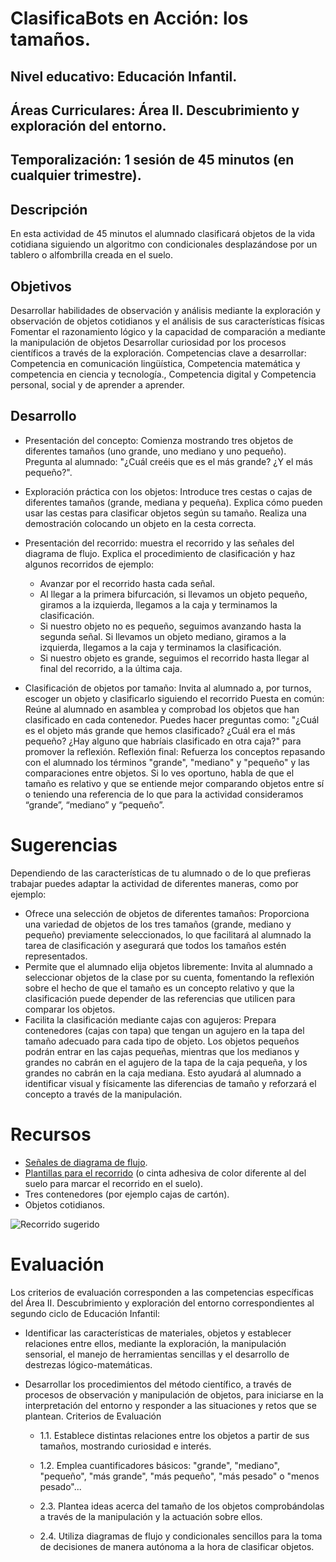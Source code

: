 # ClasificaBots en Acción: los tamaños.
## Nivel educativo: Educación Infantil.
## Áreas Curriculares: Área II. Descubrimiento y exploración del entorno.
## Temporalización: 1 sesión de 45 minutos (en cualquier trimestre).

## Descripción
En esta actividad de 45 minutos el alumnado clasificará objetos de la vida cotidiana siguiendo un algoritmo con condicionales desplazándose por un tablero o alfombrilla creada en el suelo.

 
## Objetivos

Desarrollar habilidades de observación y análisis mediante la  exploración y observación de objetos cotidianos y el análisis de sus características físicas
Fomentar el razonamiento lógico y la capacidad de comparación a mediante la manipulación de objetos
Desarrollar curiosidad por los procesos científicos a través de la exploración. 
Competencias clave a desarrollar:
Competencia en comunicación lingüística, Competencia matemática y competencia en ciencia y tecnología., Competencia digital y Competencia personal, social y de aprender a aprender.

## Desarrollo

- Presentación del concepto: Comienza mostrando tres objetos de diferentes tamaños (uno grande, uno mediano y uno pequeño). Pregunta al alumnado: "¿Cuál creéis que es el más grande? ¿Y el más pequeño?". 
- Exploración práctica con los objetos: Introduce tres cestas o cajas de diferentes tamaños (grande, mediana y pequeña). Explica cómo pueden usar las cestas para clasificar objetos según su tamaño. Realiza una demostración colocando un objeto en la cesta correcta.
- Presentación del recorrido: muestra el recorrido y las señales del diagrama de flujo. Explica el procedimiento de clasificación y haz algunos recorridos de ejemplo: 
  - Avanzar por el recorrido hasta cada señal. 
  - Al llegar a la primera bifurcación, si llevamos un objeto pequeño, giramos a la izquierda, llegamos a la caja y terminamos la clasificación.
  - Si nuestro objeto no es pequeño, seguimos avanzando hasta la segunda señal. Si llevamos un objeto mediano, giramos a la izquierda, llegamos a la caja y terminamos la clasificación.
  - Si nuestro objeto es grande, seguimos el recorrido hasta llegar al final del recorrido, a la última caja.

- Clasificación de objetos por tamaño: Invita al alumnado a, por turnos, escoger un objeto y clasificarlo siguiendo el recorrido
Puesta en común: Reúne al alumnado en asamblea y comprobad los objetos que han clasificado en cada contenedor. Puedes hacer preguntas como: "¿Cuál es el objeto más grande que hemos clasificado? ¿Cuál era el más pequeño? ¿Hay alguno que habríais clasificado en otra caja?" para promover la reflexión.
Reflexión final: Refuerza los conceptos repasando con el alumnado los términos "grande", "mediano" y "pequeño" y las comparaciones entre objetos. Si lo ves oportuno, habla de que el tamaño es relativo y que se entiende mejor comparando objetos entre sí o teniendo una referencia de lo que para la actividad consideramos “grande”, “mediano” y “pequeño”.

# Sugerencias

Dependiendo de las características de tu alumnado o de lo que prefieras trabajar puedes adaptar la actividad de diferentes maneras, como por ejemplo:
- Ofrece una selección de objetos de diferentes tamaños: Proporciona una variedad de objetos de los tres tamaños (grande, mediano y pequeño) previamente seleccionados, lo que facilitará al alumnado la tarea de clasificación y asegurará que todos los tamaños estén representados.
- Permite que el alumnado elija objetos libremente: Invita al alumnado a seleccionar objetos de la clase por su cuenta, fomentando la reflexión sobre el hecho de que el tamaño es un concepto relativo y que la clasificación puede depender de las referencias que utilicen para comparar los objetos.
- Facilita la clasificación mediante cajas con agujeros: Prepara contenedores (cajas con tapa) que tengan un agujero en la tapa del tamaño adecuado para cada tipo de objeto. Los objetos pequeños podrán entrar en las cajas pequeñas, mientras que los medianos y grandes no cabrán en el agujero de la tapa de la caja pequeña, y los grandes no cabrán en la caja mediana. Esto ayudará al alumnado a identificar visual y físicamente las diferencias de tamaño y reforzará el concepto a través de la manipulación.

# Recursos

- [Señales de diagrama de flujo](https://github.com/lobotic/GuiasEducativas/blob/main/ClasificaBots/Tama%C3%B1os/ClasificaBots-Tama%C3%B1o-Senal.pdf).
- [Plantillas para el recorrido](https://github.com/lobotic/GuiasEducativas/blob/main/ClasificaBots/Tama%C3%B1os/ClasificaBots-Tama%C3%B1o-PlantillaSuelo.pdf) (o cinta adhesiva de color diferente al del suelo para marcar el recorrido en el suelo).
- Tres contenedores (por ejemplo cajas de cartón).
- Objetos cotidianos.

![Recorrido sugerido](https://github.com/lobotic/GuiasEducativas/blob/main/ClasificaBots/Tama%C3%B1os/recorridosugerido.png)


# Evaluación

Los criterios de evaluación corresponden a las competencias específicas del Área II. Descubrimiento y exploración del entorno correspondientes al segundo ciclo de Educación Infantil:

- Identificar las características de materiales, objetos y establecer relaciones entre ellos, mediante la exploración, la manipulación sensorial, el manejo de herramientas sencillas y el desarrollo de destrezas lógico-matemáticas.

- Desarrollar los procedimientos del método científico, a través de procesos de observación y manipulación de objetos, para iniciarse en la interpretación del entorno y responder a las situaciones y retos que se plantean.
Criterios de Evaluación

  - 1.1. Establece distintas relaciones entre los objetos a partir de sus tamaños, mostrando curiosidad e interés.

  - 1.2. Emplea cuantificadores básicos: "grande", "mediano", "pequeño",  "más grande", "más pequeño", "más pesado" o "menos pesado"...
                                         
  - 2.3. Plantea ideas acerca del tamaño de los objetos comprobándolas a través de la manipulación y la actuación sobre ellos.

  - 2.4. Utiliza diagramas de flujo y condicionales sencillos para la toma de decisiones de manera autónoma a la hora de clasificar objetos.








